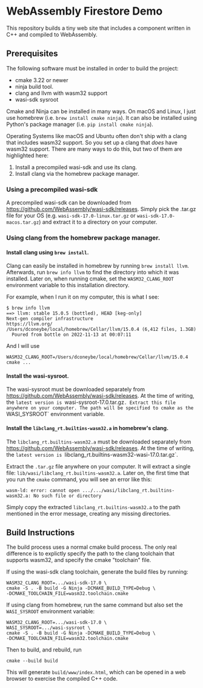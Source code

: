 # WebAssembly Firestore Demo

This repository builds a tiny web site that includes a component written in C++
and compiled to WebAssembly.

## Prerequisites

The following software must be installed in order to build the project:

* cmake 3.22 or newer
* ninja build tool.
* clang and llvm with wasm32 support
* wasi-sdk sysroot

Cmake and Ninja can be installed in many ways. On macOS and Linux, I just use
homebrew (i.e. `brew install cmake ninja`). It can also be installed using
Python's package manager (i.e. `pip install cmake ninja`).

Operating Systems like macOS and Ubuntu often don't ship with a clang that
includes wasm32 support. So you set up a clang that _does_ have wasm32 support.
There are many ways to do this, but two of them are highlighted here:

1. Install a precompiled wasi-sdk and use its clang.
2. Install clang via the homebrew package manager.

### Using a precompiled wasi-sdk

A precompiled wasi-sdk can be downloaded from
https://github.com/WebAssembly/wasi-sdk/releases. Simply pick the .tar.gz file
for your OS (e.g. `wasi-sdk-17.0-linux.tar.gz` or `wasi-sdk-17.0-macos.tar.gz`)
and extract it to a directory on your computer.

### Using clang from the homebrew package manager.

#### Install clang using `brew install`.

Clang can easily be installed in homebrew by running `brew install llvm`.
Afterwards, run `brew info llvm` to find the directory into which it was
installed. Later on, when running cmake, set the `WASM32_CLANG_ROOT` environment
variable to this installation directory.

For example, when I run it on my computer, this is what I see:

```
$ brew info llvm
==> llvm: stable 15.0.5 (bottled), HEAD [keg-only]
Next-gen compiler infrastructure
https://llvm.org/
/Users/dconeybe/local/homebrew/Cellar/llvm/15.0.4 (6,412 files, 1.3GB)
  Poured from bottle on 2022-11-13 at 00:07:11
```

And I will use

```
WASM32_CLANG_ROOT=/Users/dconeybe/local/homebrew/Cellar/llvm/15.0.4 cmake ...
```

#### Install the wasi-sysroot.

The wasi-sysroot must be downloaded separately from
https://github.com/WebAssembly/wasi-sdk/releases. At the time of writing, the
`latest version is `wasi-sysroot-17.0.tar.gz`. Extract this file anywhere on
your computer. The path will be specified to cmake as the `WASI_SYSROOT`
environment variable.

#### Install the `libclang_rt.builtins-wasm32.a` in homebrew's clang.

The `libclang_rt.builtins-wasm32.a` must be downloaded separately from
https://github.com/WebAssembly/wasi-sdk/releases. At the time of writing, the
`latest version is `libclang_rt.builtins-wasm32-wasi-17.0.tar.gz`.

Extract the `.tar.gz` file anywhere on your computer. It will extract a single
file: `lib/wasi/libclang_rt.builtins-wasm32.a`. Later on, the first time that
you run the `cmake` command, you will see an error like this:

```
wasm-ld: error: cannot open .../.../wasi/libclang_rt.builtins-wasm32.a: No such file or directory
```

Simply copy the extracted `libclang_rt.builtins-wasm32.a` to the path mentioned
in the error message, creating any missing directories.

## Build Instructions

The build process uses a normal cmake build process. The only real difference is
to explictly specify the path to the clang toolchain that supports wasm32, and
specify the cmake "toolchain" file.

If using the wasi-sdk clang toolchain, generate the build files by running:

```
WASM32_CLANG_ROOT=.../wasi-sdk-17.0 \
cmake -S . -B build -G Ninja -DCMAKE_BUILD_TYPE=Debug \
-DCMAKE_TOOLCHAIN_FILE=wasm32.toolchain.cmake
```

If using clang from homebrew, run the same command but also set the
`WASI_SYSROOT` environment variable:

```
WASM32_CLANG_ROOT=.../wasi-sdk-17.0 \
WASI_SYSROOT=.../wasi-sysroot \
cmake -S . -B build -G Ninja -DCMAKE_BUILD_TYPE=Debug \
-DCMAKE_TOOLCHAIN_FILE=wasm32.toolchain.cmake
```

Then to build, and rebuild, run

```
cmake --build build
```

This will generate `build/www/index.html`, which can be opened in a web browser
to exercise the compiled C++ code.
